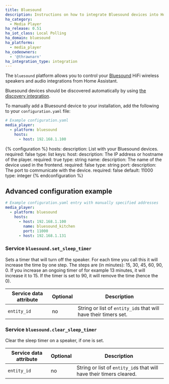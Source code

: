 ```yaml
---
title: Bluesound
description: Instructions on how to integrate Bluesound devices into Home Assistant.
ha_category:
  - Media Player
ha_release: 0.51
ha_iot_class: Local Polling
ha_domain: bluesound
ha_platforms:
  - media_player
ha_codeowners:
  - '@thrawnarn'
ha_integration_type: integration
---
```


The `bluesound` platform allows you to control your [Bluesound](https://www.bluesound.com/) HiFi wireless speakers and audio integrations from Home Assistant.

Bluesound devices should be discovered automatically by using [the discovery integration](/integrations/discovery/).

To manually add a Bluesound device to your installation, add the following to your `configuration.yaml` file:

```yaml
# Example configuration.yaml
media_player:
  - platform: bluesound
    hosts:
      - host: 192.168.1.100
```

{% configuration %}
hosts:
  description: List with your Bluesound devices.
  required: false
  type: list
  keys:
    host:
      description: The IP address or hostname of the player.
      required: true
      type: string
    name:
      description: The name of the device used in the frontend.
      required: false
      type: string
    port:
      description: The port to communicate with the device.
      required: false
      default: 11000
      type: integer
{% endconfiguration %}

## Advanced configuration example

```yaml
# Example configuration.yaml entry with manually specified addresses
media_player:
  - platform: bluesound
    hosts:
      - host: 192.168.1.100
        name: bluesound_kitchen
        port: 11000
      - host: 192.168.1.131
```

### Service `bluesound.set_sleep_timer`

Sets a timer that will turn off the speaker. For each time you call this it will increase the time by one step. The steps are (in minutes): 15, 30, 45, 60, 90, 0.
If you increase an ongoing timer of for example 13 minutes, it will increase it to 15. If the timer is set to 90, it will remove the time (hence the 0).

| Service data attribute | Optional | Description |
| ---------------------- | -------- | ----------- |
| `entity_id` | no | String or list of `entity_id`s that will have their timers set.

### Service `bluesound.clear_sleep_timer`

Clear the sleep timer on a speaker, if one is set.

| Service data attribute | Optional | Description |
| ---------------------- | -------- | ----------- |
| `entity_id` | no | String or list of `entity_id`s that will have their timers cleared.
